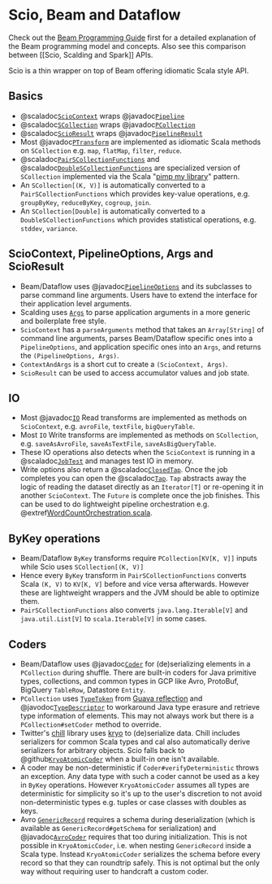 # Scio, Beam and Dataflow

Check out the [Beam Programming Guide](https://beam.apache.org/documentation/programming-guide/) first for a detailed explanation of the Beam programming model and concepts. Also see this comparison between [[Scio, Scalding and Spark]] APIs.

Scio is a thin wrapper on top of Beam offering idiomatic Scala style API.

## Basics

- @scaladoc[`ScioContext`](com.spotify.scio.ScioContext) wraps @javadoc[`Pipeline`](org.apache.beam.sdk.Pipeline)
- @scaladoc[`SCollection`](com.spotify.scio.values.SCollection) wraps @javadoc[`PCollection`](org.apache.beam.sdk.values.PCollection)
- @scaladoc[`ScioResult`](com.spotify.scio.ScioResult) wraps @javadoc[`PipelineResult`](org.apache.beam.sdk.PipelineResult)
- Most @javadoc[`PTransform`](org.apache.beam.sdk.transforms.PTransform) are implemented as idiomatic Scala methods on `SCollection` e.g. `map`, `flatMap`, `filter`, `reduce`.
- @scaladoc[`PairSCollectionFunctions`](com.spotify.scio.values.PairSCollectionFunctions) and @scaladoc[`DoubleSCollectionFunctions`](com.spotify.scio.values.DoubleSCollectionFunctions) are specialized version of `SCollection` implemented via the Scala "[pimp my library](https://coderwall.com/p/k_1jzw/scala-s-pimp-my-library-pattern-example)" pattern.
- An `SCollection[(K, V)]` is automatically converted to a `PairSCollectionFunctions` which provides key-value operations, e.g. `groupByKey`, `reduceByKey`, `cogroup`, `join`.
- An `SCollection[Double]` is automatically converted to a `DoubleSCollectionFunctions` which provides statistical operations, e.g. `stddev`, `variance`.

## ScioContext, PipelineOptions, Args and ScioResult

- Beam/Dataflow uses @javadoc[`PipelineOptions`](org.apache.beam.sdk.options.PipelineOptions) and its subclasses to parse command line arguments. Users have to extend the interface for their application level arguments.
- Scalding uses [`Args`](https://twitter.github.io/scalding/api/#com.twitter.scalding.Args) to parse application arguments in a more generic and boilerplate free style.
- `ScioContext` has a `parseArguments` method that takes an `Array[String]` of command line arguments, parses Beam/Dataflow specific ones into a `PipelineOptions`, and application specific ones into an `Args`, and returns the `(PipelineOptions, Args)`.
- `ContextAndArgs` is a short cut to create a `(ScioContext, Args)`.
- `ScioResult` can be used to access accumulator values and job state.

## IO

- Most @javadoc[`IO`](org.apache.beam.sdk.io.package-summary) Read transforms are implemented as methods on `ScioContext`, e.g. `avroFile`, `textFile`, `bigQueryTable`.
- Most `IO` Write transforms are implemented as methods on `SCollection`, e.g. `saveAsAvroFile`, `saveAsTextFile`, `saveAsBigQueryTable`.
- These IO operations also detects when the `ScioContext` is running in a @scaladoc[`JobTest`](com.spotify.scio.testing.JobTest$) and manages test IO in memory.
- Write options also return a @scaladoc[`ClosedTap`](com.spotify.scio.io.ClosedTap). Once the job completes you can open the @scaladoc[`Tap`](com.spotify.scio.io.Tap). `Tap` abstracts away the logic of reading the dataset directly as an `Iterator[T]` or re-opening it in another `ScioContext`. The `Future` is complete once the job finishes. This can be used to do lightweight pipeline orchestration e.g. @extref[WordCountOrchestration.scala](example:WordCountOrchestration).

## ByKey operations

- Beam/Dataflow `ByKey` transforms require `PCollection[KV[K, V]]` inputs while Scio uses `SCollection[(K, V)]`
- Hence every `ByKey` transform in `PairSCollectionFunctions` converts Scala `(K, V)` to `KV[K, V]` before and vice versa afterwards. However these are lightweight wrappers and the JVM should be able to optimize them.
- `PairSCollectionFunctions` also converts `java.lang.Iterable[V]` and `java.util.List[V]` to `scala.Iterable[V]` in some cases.

## Coders

- Beam/Dataflow uses @javadoc[`Coder`](org.apache.beam.sdk.coders.Coder) for (de)serializing elements in a `PCollection` during shuffle. There are built-in coders for Java primitive types, collections, and common types in GCP like Avro, ProtoBuf, BigQuery `TableRow`, Datastore `Entity`.
- `PCollection` uses [`TypeToken`](https://google.github.io/guava/releases/snapshot/api/docs/com/google/common/reflect/TypeToken.html) from [Guava reflection](https://github.com/google/guava/wiki/ReflectionExplained) and @javodoc[`TypeDescriptor`](org.apache.beam.sdk.values.TypeDescriptor) to workaround Java type erasure and retrieve type information of elements. This may not always work but there is a `PCollection#setCoder` method to override.
- Twitter's [chill](https://github.com/twitter/chill) library uses [kryo](https://github.com/EsotericSoftware/kryo) to (de)serialize data. Chill includes serializers for common Scala types and cal also automatically derive serializers for arbitrary objects. Scio falls back to @github[`KryoAtomicCoder`](/scio-core/src/main/scala/com/spotify/scio/coders/KryoAtomicCoder.scala) when a built-in one isn't available.
- A coder may be non-deterministic if `Coder#verifyDeterministic` throws an exception. Any data type with such a coder cannot be used as a key in `ByKey` operations. However `KryoAtomicCoder` assumes all types are deterministic for simplicity so it's up to the user's discretion to not avoid non-deterministic types e.g. tuples or case classes with doubles as keys.
- Avro [`GenericRecord`](https://avro.apache.org/docs/current/api/java/org/apache/avro/generic/GenericRecord.html) requires a schema during deserialization (which is available as `GenericRecord#getSchema` for serialization) and @javadoc[`AvroCoder`](org.apache.beam.sdk.coders.AvroCoder) requires that too during initialization. This is not possible in `KryoAtomicCoder`, i.e. when nesting `GenericRecord` inside a Scala type. Instead `KryoAtomicCoder` serializes the schema before every record so that they can roundtrip safely. This is not optimal but the only way without requiring user to handcraft a custom coder.

